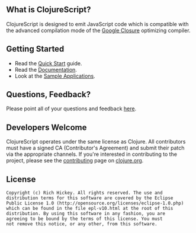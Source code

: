 ## What is ClojureScript? ##

ClojureScript is designed to emit JavaScript code which is compatible with the advanced compilation mode of the [Google Closure](http://code.google.com/closure/) optimizing compiler.

## Getting Started ##

* Read the [Quick Start](https://github.com/clojure/clojurescript/wiki/Quick-Start) guide.
* Read the [Documentation](https://github.com/clojure/clojurescript/wiki).
* Look at the [Sample Applications](https://github.com/clojure/clojurescript/tree/master/samples).

## Questions, Feedback? ##

Please point all of your questions and feedback [here](http://groups.google.com/group/clojure).

## Developers Welcome ##

ClojureScript operates under the same license as Clojure. All contributors must have a signed CA (Contributor's Agreement) and submit their patch via the appropriate channels. If you're interested in contributing to the project, please see the [contributing](http://clojure.org/contributing) page on [clojure.org](http://clojure.org).

## License ##

    Copyright (c) Rich Hickey. All rights reserved. The use and
    distribution terms for this software are covered by the Eclipse
    Public License 1.0 (http://opensource.org/licenses/eclipse-1.0.php)
    which can be found in the file epl-v10.html at the root of this
    distribution. By using this software in any fashion, you are
    agreeing to be bound by the terms of this license. You must
    not remove this notice, or any other, from this software.
